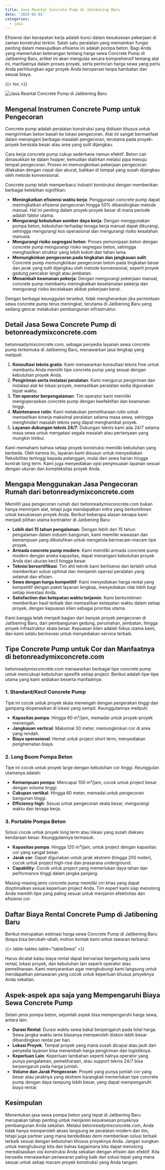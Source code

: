 ```yaml
---
title: Jasa Reantal Concrete Pump di Jatibening Baru
date: '2025-02-01'
categories:
  - jasa
---
```


Efisiensi dan kecepatan kerja adalah kunci dalam kesuksesan pekerjaan di zaman konstruksi terkini. Salah satu peralatan yang memainkan fungsi penting dalam mewujudkan efisiensi ini adalah pompa beton. Bagi Anda yang memerlukan keterangan tentang harga sewa Concrete Pump di Jatibening Baru, artikel ini akan mengulas secara komprehensif tentang alat ini, manfaatnya dalam proses proyek, serta perincian harga sewa yang perlu Anda perhitungkan agar proyek Anda beroperasi tanpa hambatan dan sesuai biaya.

{{< toc >}}

![Jasa Reantal Concrete Pump di Jatibening Baru](https://betoncor8.github.io/pump/concrete-pump%20(26).png)

## Mengenal Instrumen Concrete Pump untuk Pengecoran

Concrete pump adalah peralatan konstruksi yang didisain khusus untuk mengirimkan beton basah ke lokasi pengecoran. Alat ini sangat bermanfaat dalam menangani berbagai masalah pengecoran, terutama pada proyek-proyek berskala besar atau area yang sulit dijangkau.

Cara kerja concrete pump cukup sederhana namun efektif. Beton cair dimasukkan ke dalam hopper, kemudian dialirkan melalui pipa menuju tempat pengecoran. Proses ini memungkinkan pekerjaan pengecoran dilakukan dengan cepat dan akurat, bahkan di tempat yang susah dijangkau oleh metode konvensional.

Concrete pump telah memperbarui industri konstruksi dengan memberikan berbagai kelebihan signifikan:

- **Meningkatkan efisiensi waktu kerja**: Penggunaan concrete pump dapat meningkatkan efisiensi pengecoran hingga 50% dibandingkan metode manual. Hal ini penting dalam proyek-proyek besar di mana periode adalah faktor utama.
- **Mengurangi kebutuhan sumber daya kerja**: Dengan menggunakan pompa beton, kebutuhan terhadap tenaga kerja manual dapat dikurangi, sehingga mengurangi kos operasional dan mengurangi risiko kesalahan manusia.
- **Mengurangi risiko segregasi beton**: Proses pemompaan beton dengan concrete pump mengurangi risiko segregasi beton, sehingga menghasilkan struktur yang lebih kokoh dan tahan lama.
- **Memungkinkan pengecoran pada tingkatan dan jangkauan sulit**: Concrete pump memungkinkan pengecoran beton pada tingkatan besar dan jarak yang sulit dijangkau oleh metode konvensional, seperti proyek gedung pencakar langit atau jembatan.
- **Menambah keamanan pekerja**: Dengan mengurangi pekerjaan manual, concrete pump membantu meningkatkan keselamatan pekerja dan mengurangi risiko kecelakaan akibat pekerjaan berat.

Dengan berbagai keunggulan tersebut, tidak mengherankan jika permintaan sewa concrete pump terus meningkat, terutama di Jatibening Baru yang sedang gencar melakukan pembangunan infrastruktur.

## Detail Jasa Sewa Concrete Pump di betonreadymixconcrete.com

betonreadymixconcrete.com, sebagai penyedia layanan sewa concrete pump terkemuka di Jatibening Baru, menawarkan jasa lengkap yang meliputi:

1. **Konsultasi teknis gratis**: Kami menawarkan konsultasi teknis free untuk membantu Anda memilih tipe concrete pump yang sesuai dengan kebutuhan proyek Anda.
2. **Pengiriman serta instalasi peralatan**: Kami mengurus pengiriman dan instalasi alat ke lokasi proyek, memastikan peralatan sedia digunakan tepat waktu.
3. **Tim operator berpengalaman**: Tim operator kami memiliki mengoperasikan concrete pump dengan keefektifan dan keamanan tinggi.
4. **Maintenance rutin**: Kami melakukan pemeliharaan rutin untuk memastikan kinerja maksimal peralatan selama masa sewa, sehingga menghindari masalah teknis yang dapat menghambat proyek.
5. **Layanan dukungan teknis 24/7**: Dukungan teknis kami ada 24/7 selama masa sewa untuk mengatasi segala masalah atau pertanyaan yang mungkin timbul.

Kami memahami bahwa setiap proyek konstruksi memiliki kebutuhan yang berbeda. Oleh karena itu, layanan kami disusun untuk menyediakan fleksibilitas tertinggi kepada pelanggan, mulai dari sewa harian hingga kontrak long term. Kami juga menyediakan opsi penyesuaian layanan sesuai dengan ukuran dan kompleksitas proyek Anda.

## Mengapa Menggunakan Jasa Pengecoran Rumah dari betonreadymixconcrete.com

Memilih jasa pengecoran rumah dari betonreadymixconcrete.com bukan hanya meminjam alat, tetapi juga mendapatkan mitra yang berkomitmen untuk kesuksesan proyek Anda. Berikut beberapa alasan kenapa kami menjadi pilihan utama kontraktor di Jatibening Baru:

- **Lebih dari 15 tahun pengalaman**: Dengan lebih dari 15 tahun pengalaman dalam industri bangunan, kami memiliki wawasan dan kemampuan yang dibutuhkan untuk mengelola bermacam-macam tipe proyek.
- **Armada concrete pump modern**: Kami memiliki armada concrete pump modern dengan aneka kapasitas, dapat menangani kebutuhan proyek Anda dari ukuran kecil hingga besar.
- **Teknisi bersertifikasi**: Tim ahli teknik kami berlisensi dan terlatih untuk memberikan solusi optimal dan menjamin operasi peralatan yang selamat dan efisien.
- **Sewa dengan harga kompetitif**: Kami menyediakan harga rental yang kompetitif dengan paket layanan lengkap, menyediakan nilai lebih bagi setiap investasi Anda.
- **Satisfaction dan ketepatan waktu terjamin**: Kami berkomitmen memberikan hasil terbaik dan memastikan ketepatan waktu dalam setiap proyek, dengan kepuasan klien sebagai prioritas utama.

Kami bangga telah menjadi bagian dari banyak proyek pengecoran di Jatibening Baru, dari pembangunan gedung, perumahan, jembatan, hingga proyek infrastruktur skala besar. Kepuasan klien adalah fokus utama kami, dan kami selalu berinovasi untuk menyediakan service terbaik.

## Tipe Concrete Pump untuk Cor dan Manfaatnya di betonreadymixconcrete.com

betonreadymixconcrete.com menawarkan berbagai tipe concrete pump untuk mencukupi kebutuhan spesifik setiap project. Berikut adalah tipe-tipe utama yang kami sediakan beserta manfaatnya:

### 1\. Standard/Kecil Concrete Pump

Tipe ini cocok untuk proyek skala menengah dengan pergerakan tinggi dan gampang dioperasikan di lokasi yang sempit. Keunggulannya meliputi:

- **Kapasitas pompa**: Hingga 60 m³/jam, memadai untuk proyek-proyek menengah.
- **Jangkauan vertical**: Maksimal 30 meter, memungkinkan cor di area yang rendah.
- **Biaya operasional**: Hemat untuk project short term, menyediakan penghematan biaya.

### 2\. Long Boom Pompa Beton

Tipe ini cocok untuk proyek large dengan kebutuhan cor tinggi. Keunggulan utamanya adalah:

- **Kemampuan pompa**: Mencapai 100 m³/jam, cocok untuk project besar dengan volume tinggi.
- **Cakupan vertikal**: Hingga 60 meter, memadai untuk pengecoran bangunan tinggi.
- **Efficiency high**: Sesuai untuk pengecoran skala besar, mengurangi waktu dan tenaga kerja.

### 3\. Portable Pompa Beton

Solusi cocok untuk proyek long term atau lokasi yang susah diakses kendaraan besar. Keunggulannya termasuk:

- **Kapasitas pompa**: Hingga 120 m³/jam, untuk project dengan kapasitas cor yang sangat besar.
- **Jarak cor**: Dapat digunakan untuk jarak ekstrem (hingga 200 meter), cocok untuk project high-rise dan prasarana underground.
- **Capability**: Cocok untuk project yang memerlukan daya tahan dan performance tinggi dalam jangka panjang.

Masing-masing jenis concrete pump memiliki ciri khas yang dapat dioptimalkan sesuai keperluan project Anda. Tim expert kami siap menolong Anda memilih tipe yang paling sesuai untuk menjamin efektivitas dan efisiensi cor.

## Daftar Biaya Rental Concrete Pump di Jatibening Baru

Berikut merupakan estimasi harga sewa Concrete Pump di Jatibening Baru (biaya bisa berubah-ubah, mohon kontak kami untuk tawaran terbaru):

{{< table-tables table="tableSewa" >}}

Harus dicatat kalau biaya rental dapat bervariasi bergantung pada lama rental, lokasi proyek, dan kebutuhan lain seperti operator atau pemeliharaan. Kami menyarankan agar menghubungi kami langsung untuk mendapatkan penawaran yang cocok untuk keperluan khusus proyeknya Anda sekalian.

## Aspek-aspek apa saja yang Mempengaruhi Biaya Sewa Concrete Pump

Selain jenis pompa beton, sejumlah aspek bisa mempengaruhi harga sewa, antara lain:

- **Durasi Rental**: Durasi waktu sewa bakal berpengaruh pada total harga. Sewa jangka waktu lama biasanya memperoleh diskon lebih besar dibandingkan rental per hari.
- **Lokasi Proyek**: Tempat proyek yang mana susah dicapai atau jauh dari penyedia layanan bisa menambah harga pengiriman dan logistiknya.
- **Keperluan Lain**: Keperluan tambahan seperti halnya operator yang punya pengalaman, pemeliharaan, atau support teknis 24/7 bisa berpengaruh pada harga jumlah.
- **Volume dan Jarak Pengecoran**: Proyek yang punya jumlah cor yang besar atau jaraknya yang ekstrem barangkali memerlukan tipe concrete pump dengan daya tampung lebih besar, yang dapat mempengaruhi biaya rental.

## Kesimpulan

Menentukan jasa sewa pompa beton yang tepat di Jatibening Baru merupakan tahap penting untuk menjamin kesuksesan proyeknya pembangunan Anda sekalian. Melalui betonreadymixconcrete.com, Anda tidak hanya memperoleh akses langsung ke peralatan modern dan tim, tetapi juga partner yang mana berdedikasi demi memberikan solusi terbaik terbaik sesuai dengan kebutuhan khusus proyeknya Anda. Jangan sungkan untuk menghubungi kita dan bahas bagaimana kita dapat menolong merealisasikan visi konstruksi Anda sekalian dengan efisien dan efektif. Kita bersedia menawarkan penawaran paling baik dan solusi tepat yang mana sesuai untuk setiap macam proyek konstruksi yang Anda tangani.
